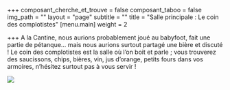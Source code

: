 +++
composant_cherche_et_trouve = false
composant_taboo = false
img_path = ""
layout = "page"
subtitle = ""
title = "Salle principale : Le coin des complotistes"
[menu.main]
weight = 2

+++
A la Cantine, nous aurions probablement joué au babyfoot, fait une partie de pétanque… mais nous aurions surtout partagé une bière et discuté ! Le coin des complotistes est la salle où l’on boit et parle ; vous trouverez des saucissons, chips, bières, vin, jus d’orange, petits fours dans vos armoires, n’hésitez surtout pas à vous servir !

![](/images/photo-1542634093-e0198d4d1e46.jpeg)